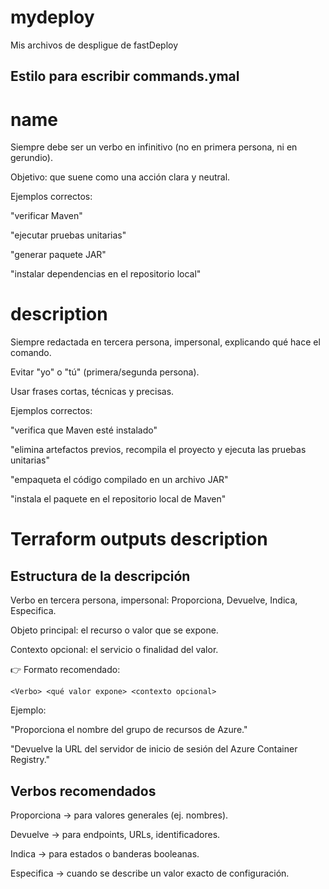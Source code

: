 # mydeploy
Mis archivos de despligue de fastDeploy

## Estilo para escribir commands.ymal

# name

Siempre debe ser un verbo en infinitivo (no en primera persona, ni en gerundio).

Objetivo: que suene como una acción clara y neutral.

Ejemplos correctos:

"verificar Maven"

"ejecutar pruebas unitarias"

"generar paquete JAR"

"instalar dependencias en el repositorio local"

# description

Siempre redactada en tercera persona, impersonal, explicando qué hace el comando.

Evitar "yo" o "tú" (primera/segunda persona).

Usar frases cortas, técnicas y precisas.

Ejemplos correctos:

"verifica que Maven esté instalado"

"elimina artefactos previos, recompila el proyecto y ejecuta las pruebas unitarias"

"empaqueta el código compilado en un archivo JAR"

"instala el paquete en el repositorio local de Maven"

# Terraform outputs description

## Estructura de la descripción

Verbo en tercera persona, impersonal: Proporciona, Devuelve, Indica, Especifica.

Objeto principal: el recurso o valor que se expone.

Contexto opcional: el servicio o finalidad del valor.

👉 Formato recomendado:

    <Verbo> <qué valor expone> <contexto opcional>

Ejemplo:

"Proporciona el nombre del grupo de recursos de Azure."

"Devuelve la URL del servidor de inicio de sesión del Azure Container Registry."

## Verbos recomendados

Proporciona → para valores generales (ej. nombres).

Devuelve → para endpoints, URLs, identificadores.

Indica → para estados o banderas booleanas.

Especifica → cuando se describe un valor exacto de configuración.
